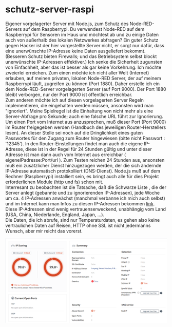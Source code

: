 # schutz-server-raspi
Eigener vorgelagerter Server mit Node.js, zum Schutz des Node-RED-Servers auf dem Raspberrypi.
Du verwendest Node-RED auf dem Raspberrypi für Sensoren im Haus und möchtest ab und zu einige Daten auch von außerhalb des lokalen Netzwerkes abfragen?
Ein guter Schutz gegen Hacker ist der hier vorgestellte Server nicht, er sorgt nur dafür, dass eine unerwünschte IP-Adresse keine Daten ausgeliefert bekommt. (Besseren Schutz bieten Firewalls; und das Betriebsystem selbst blockt unerwünschte IP-Adressen effektiver.)
Ich senke die Sicherheit zugunsten von Einfachheit, aber das ist besser als gar keine Vorkehrung.
Ich möchte zweierlei erreichen. Zum einen möchte ich nicht aller Welt (Internet) erlauben, auf meinen privaten, lokalen Node-RED Server, der auf meinem Raspberrypi läuft, zugreifen zu können (Port 1880). Daher erstelle ich ein dem Node-RED-Server vorgelagerten Server (auf Port 9000). Der Port 1880 bleibt verborgen, nur der Port 9000 ist öffentlich erreichbar.<br>
Zum anderen möchte ich auf diesen vorgelagerten Server Regeln implementieren, die eingehalten werden müssen, ansonsten wird man "ignoriert". Meine Spielregel ist die Einhaltung von nicht mehr als eine Server-Abfrage pro Sekunde; auch eine falsche URL führt zur Ignorierung.<br>
Um einen Port vom Internet aus anzusprechen, muß dieser Port (Port 9000) im Router freigegeben werden (Handbuch des jeweiligen Router-Herstellers lesen). An dieser Stelle sei noch auf die Dringlichkeit eines guten Passwortes für den Zugang zum Router hingewiesen (bitte nicht Passwort : '12345'). In den Router-Einstellungen findet man auch die eigene IP-Adresse, diese ist in der Regel für 24 Stunden gültig und unter dieser Adresse ist man dann auch vom Internet aus erreichbar ( eigeneIPadresse:Port/url ). Zum Testen reichen 24 Stunden aus, ansonsten muß ein zusätzlicher Dienst hinzugezogen werden, der die sich ändernde IP-Adresse automatisch protokolliert (DNS-Dienst).
Node.js muß auf dem Rechner (Raspberrypi) installiert sein, es bringt auch alle für dies Projekt erforderlichen Module (http und fs) schon mit.<br>
Interresant zu beobachten ist die Tatsache, daß die Schwarze Liste , die der Server anlegt (gebannte und zu ignorierenden IP-Adressen), jede Woche um ca. 4 IP-Adressen anwächst (manchmal verbanne ich mich auch selbst) und im Internet kann man Infos zu diesen IP-Adressen bekommen [link][1]. Diese IP-Adressen sind wenig vertrauenserweckend, unabhängig vom Land (USA, China, Niederlande, England, Japan, ...).<br>
Die Daten, die ich abrufe, sind nur Temperaturdaten, es gehen also keine vertraulichen Daten auf Reisen, HTTP ohne SSL ist nicht jedermanns Wunsch, aber mir reicht das vorerst.

![Infos zur IP-Adresse](./ipInfo.png)

[1]: https://www.criminalip.io/